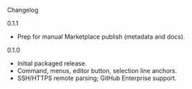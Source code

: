Changelog

0.1.1
- Prep for manual Marketplace publish (metadata and docs).

0.1.0
- Initial packaged release.
- Command, menus, editor button, selection line anchors.
- SSH/HTTPS remote parsing; GitHub Enterprise support.
